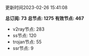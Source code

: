 更新时间2023-02-26 15:41:08

**总订阅: 73**
**总节点: 1275**
**有效节点: 467**
- v2ray节点: 283
- ss节点: 120
- trojan节点: 55
- ssr节点: 9
